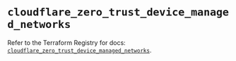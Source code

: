 # `cloudflare_zero_trust_device_managed_networks`

Refer to the Terraform Registry for docs: [`cloudflare_zero_trust_device_managed_networks`](https://registry.terraform.io/providers/cloudflare/cloudflare/5.2.0/docs/resources/zero_trust_device_managed_networks).
